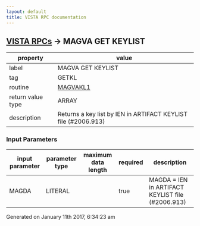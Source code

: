 ```yaml
---
layout: default
title: VISTA RPC documentation
---
```




## [VISTA RPCs](TableOfContent.md) &#8594; MAGVA GET KEYLIST 

 property | value 
--- | --- 
 label | MAGVA GET KEYLIST
 tag | GETKL
 routine | [MAGVAKL1](http://code.osehra.org/dox/Routine_MAGVAKL1_source.html)
 return value type | ARRAY
 description |  Returns a key list by IEN in ARTIFACT KEYLIST file (#2006.913)

### Input Parameters

| input parameter | parameter type | maximum data length | required | description | 
| --- | --- | --- | --- | --- | 
| MAGDA | LITERAL |  | true | MAGDA = IEN in ARTIFACT KEYLIST file (#2006.913) | 




Generated on January 11th 2017, 6:34:23 am
